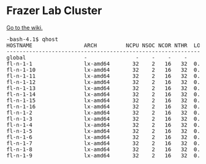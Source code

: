 # Frazer Lab Cluster
[Go to the wiki.](https://github.com/frazer-lab/cluster/wiki/Frazer-Lab-Cluster-User-Guide)

<pre>
-bash-4.1$ qhost
HOSTNAME                ARCH         NCPU NSOC NCOR NTHR  LOAD  MEMTOT  MEMUSE  SWAPTO  SWAPUS
----------------------------------------------------------------------------------------------
global                  -               -    -    -    -     -       -       -       -       -
fl-n-1-1                lx-amd64       32    2   16   32  0.00  125.9G    1.7G   16.0G     0.0
fl-n-1-10               lx-amd64       32    2   16   32  0.02  125.9G    1.7G   16.0G     0.0
fl-n-1-11               lx-amd64       32    2   16   32  0.03  125.9G    1.6G   16.0G     0.0
fl-n-1-12               lx-amd64       32    2   16   32  0.00  125.9G    1.7G   16.0G     0.0
fl-n-1-13               lx-amd64       32    2   16   32  0.00  125.9G    1.7G   16.0G     0.0
fl-n-1-14               lx-amd64       32    2   16   32  0.00  125.9G    1.7G   16.0G     0.0
fl-n-1-15               lx-amd64       32    2   16   32  0.00  252.2G    2.4G   16.0G     0.0
fl-n-1-16               lx-amd64       32    2   16   32  0.00  252.2G    2.3G   16.0G     0.0
fl-n-1-2                lx-amd64       32    2   16   32  0.01  125.9G    1.7G   16.0G     0.0
fl-n-1-3                lx-amd64       32    2   16   32  0.00  125.9G    1.6G   16.0G     0.0
fl-n-1-4                lx-amd64       32    2   16   32  0.02  125.9G    1.7G   16.0G     0.0
fl-n-1-5                lx-amd64       32    2   16   32  0.00  125.9G    1.7G   16.0G     0.0
fl-n-1-6                lx-amd64       32    2   16   32  0.00  125.9G    1.6G   16.0G     0.0
fl-n-1-7                lx-amd64       32    2   16   32  0.00  125.9G    1.7G   16.0G     0.0
fl-n-1-8                lx-amd64       32    2   16   32  0.00  125.9G    1.6G   16.0G     0.0
fl-n-1-9                lx-amd64       32    2   16   32  0.01  125.9G    1.7G   16.0G     0.0
</pre>
